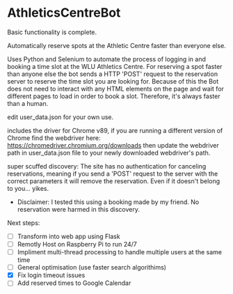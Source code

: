 # AthleticsCentreBot
Basic functionality is complete.

Automatically reserve spots at the Athletic Centre faster than everyone else.

Uses Python and Selenium to automate the process of logging in and booking a time slot at the WLU Athletics Centre.
For reserving a spot faster than anyone else the bot sends a HTTP 'POST' request to the reservation server to reserve the time slot you are looking for.
Because of this the Bot does not need to interact with any HTML elements on the page and wait for different pages to load in order to book a slot.
Therefore, it's always faster than a human.

edit user_data.json for your own use.

includes the driver for Chrome v89, if you are running a different version of Chrome find the webdriver here: https://chromedriver.chromium.org/downloads then update the webdriver path in user_data.json file to your newly downloaded webdriver's path.

super scuffed discovery: The site has no authentication for canceling reservations, meaning if you send a 'POST' request to the server with the correct parameters it will remove the reservation. Even if it doesn't belong to you... yikes.
 - Disclaimer: I tested this using a booking made by my friend. No reservation were harmed in this discovery.

Next steps:
 - [ ] Transform into web app using Flask
 - [ ] Remotly Host on Raspberry Pi to run 24/7
 - [ ] Impliment multi-thread processing to handle multiple users at the same time
 - [ ] General optimisation (use faster search algorithims)
 - [x] Fix login timeout issues
 - [ ] Add reserved times to Google Calendar
